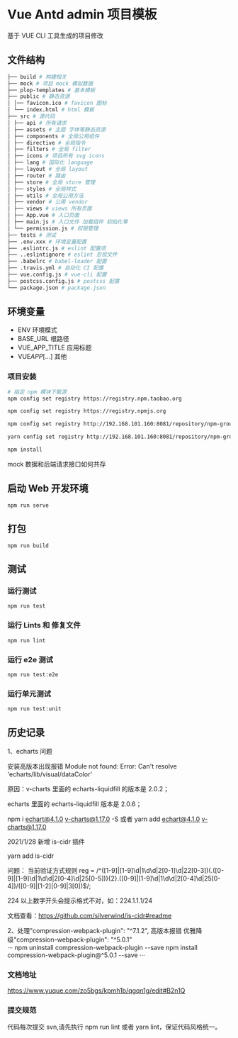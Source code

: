 # Vue Antd admin 项目模板

基于 VUE CLI 工具生成的项目修改

## 文件结构

```bash
├── build # 构建相关
├── mock # 项目 mock 模拟数据
├── plop-templates # 基本模板
├── public # 静态资源
│ │── favicon.ico # favicon 图标
│ └── index.html # html 模板
├── src # 源代码
│ ├── api # 所有请求
│ ├── assets # 主题 字体等静态资源
│ ├── components # 全局公用组件
│ ├── directive # 全局指令
│ ├── filters # 全局 filter
│ ├── icons # 项目所有 svg icons
│ ├── lang # 国际化 language
│ ├── layout # 全局 layout
│ ├── router # 路由
│ ├── store # 全局 store 管理
│ ├── styles # 全局样式
│ ├── utils # 全局公用方法
│ ├── vendor # 公用 vendor
│ ├── views # views 所有页面
│ ├── App.vue # 入口页面
│ ├── main.js # 入口文件 加载组件 初始化等
│ └── permission.js # 权限管理
├── tests # 测试
├── .env.xxx # 环境变量配置
├── .eslintrc.js # eslint 配置项
├── ..eslintignore # eslint 忽视文件
├── .babelrc # babel-loader 配置
├── .travis.yml # 自动化 CI 配置
├── vue.config.js # vue-cli 配置
├── postcss.config.js # postcss 配置
└── package.json # package.json
```

## 环境变量

- ENV 环境模式
- BASE_URL 根路径
- VUE_APP_TITLE 应用标题
- VUE*APP*[...] 其他

### 项目安装

```bash
# 指定 npm 模块下载源
npm config set registry https://registry.npm.taobao.org

npm config set registry https://registry.npmjs.org

npm config set registry http://192.168.101.160:8081/repository/npm-group/

yarn config set registry http://192.168.101.160:8081/repository/npm-group/

npm install

```

mock 数据和后端请求接口如何共存

## 启动 Web 开发环境

```
npm run serve
```

## 打包

```
npm run build
```

## 测试

### 运行测试

```
npm run test
```

### 运行 Lints 和 修复文件

```
npm run lint
```

### 运行 e2e 测试

```
npm run test:e2e
```

### 运行单元测试

```bash
npm run test:unit
```

## 历史记录

1、echarts 问题

安装高版本出现报错
Module not found: Error: Can't resolve 'echarts/lib/visual/dataColor'

原因：v-charts 里面的 echarts-liquidfill 的版本是 2.0.2；

echarts 里面的 echarts-liquidfill 版本是 2.0.6；

npm i echart@4.1.0 v-charts@1.17.0 -S 或者 yarn add echart@4.1.0 v-charts@1.17.0

2021/1/28 新增 is-cidr 插件

yarn add is-cidr

问题：
当前验证方式规则 reg = /^([1-9]|[1-9]\d|1\d\d|2[0-1]\d|22[0-3])(\.([0-9]|[1-9]\d|1\d\d|2[0-4]\d|25[0-5])){2}\.([0-9]|[1-9]\d|1\d\d|2[0-4]\d|25[0-4])\/([0-9]|[1-2][0-9]|3[0])\$/;

224 以上数字开头会提示格式不对，如：224.1.1.1/24

文档查看：https://github.com/silverwind/is-cidr#readme

2、处理"compression-webpack-plugin": "^7.1.2", 高版本报错
优雅降级"compression-webpack-plugin": "^5.0.1"  
···
npm uninstall compression-webpack-plugin --save
npm install compression-webpack-plugin@^5.0.1 --save
···

### 文档地址

https://www.yuque.com/zo5bgs/kpmh1b/qgqn1g/edit#B2n1Q

### 提交规范

代码每次提交 svn,请先执行 npm run lint 或者 yarn lint，保证代码风格统一。

